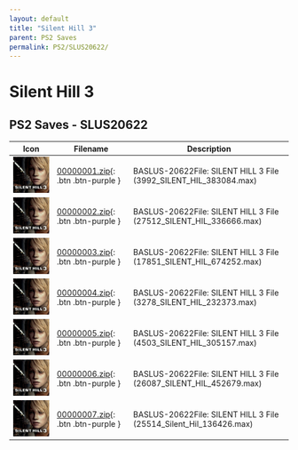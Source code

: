 ```yaml
---
layout: default
title: "Silent Hill 3"
parent: PS2 Saves
permalink: PS2/SLUS20622/
---
```

# Silent Hill 3

## PS2 Saves - SLUS20622

| Icon | Filename | Description |
|------|----------|-------------|
| ![Silent Hill 3](icon0.png) | [00000001.zip](00000001.zip){: .btn .btn-purple } | BASLUS-20622File: SILENT HILL 3 File (3992_SILENT_HIL_383084.max) |
| ![Silent Hill 3](icon0.png) | [00000002.zip](00000002.zip){: .btn .btn-purple } | BASLUS-20622File: SILENT HILL 3 File (27512_SILENT_HIL_336666.max) |
| ![Silent Hill 3](icon0.png) | [00000003.zip](00000003.zip){: .btn .btn-purple } | BASLUS-20622File: SILENT HILL 3 File (17851_SILENT_HIL_674252.max) |
| ![Silent Hill 3](icon0.png) | [00000004.zip](00000004.zip){: .btn .btn-purple } | BASLUS-20622File: SILENT HILL 3 File (3278_SILENT_HIL_232373.max) |
| ![Silent Hill 3](icon0.png) | [00000005.zip](00000005.zip){: .btn .btn-purple } | BASLUS-20622File: SILENT HILL 3 File (4503_SILENT_HIL_305157.max) |
| ![Silent Hill 3](icon0.png) | [00000006.zip](00000006.zip){: .btn .btn-purple } | BASLUS-20622File: SILENT HILL 3 File (26087_SILENT_HIL_452679.max) |
| ![Silent Hill 3](icon0.png) | [00000007.zip](00000007.zip){: .btn .btn-purple } | BASLUS-20622File: SILENT HILL 3 File (25514_Silent_Hil_136426.max) |

